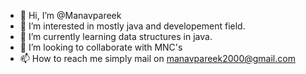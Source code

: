 - 👋 Hi, I’m @Manavpareek
- 👀 I’m interested in mostly java and developement field.
- 🌱 I’m currently learning data structures in java.
- 💞️ I’m looking to collaborate with MNC's
- 📫 How to reach me simply mail on manavpareek2000@gmail.com

<!---
Manavpareek/Manavpareek is a ✨ special ✨ repository because its `README.md` (this file) appears on your GitHub profile.
You can click the Preview link to take a look at your changes.
--->
